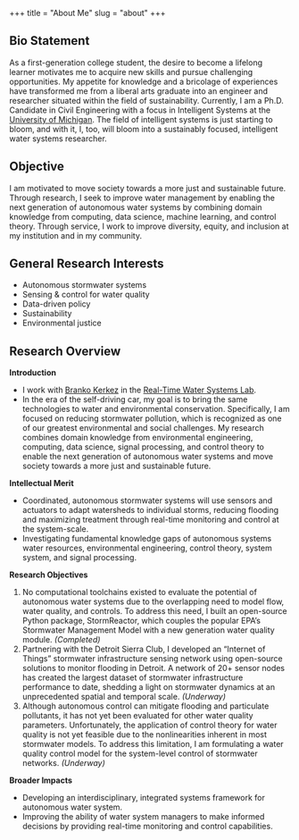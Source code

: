 +++
title = "About Me"
slug = "about"
+++

## Bio Statement
As a first-generation college student, the desire to become a lifelong learner motivates me to acquire new skills and pursue challenging opportunities. My appetite for knowledge and a bricolage of experiences have transformed me from a liberal arts graduate into an engineer and researcher situated within the field of sustainability. Currently, I am a Ph.D. Candidate in Civil Engineering with a focus in Intelligent Systems at the [University of Michigan](https://cee.engin.umich.edu/). The field of intelligent systems is just starting to bloom, and with it, I, too, will bloom into a sustainably focused, intelligent water systems researcher. 

## Objective
I am motivated to move society towards a more just and sustainable future. Through research, I seek to improve water management by enabling the next generation of autonomous water systems by combining domain knowledge from computing, data science, machine learning, and control theory. Through service, I work to improve diversity, equity, and inclusion at my institution and in my community.

## General Research Interests
* Autonomous stormwater systems
* Sensing & control for water quality
* Data-driven policy
* Sustainability
* Environmental justice

## Research Overview
**Introduction**
* I work with [Branko Kerkez](https://cee.engin.umich.edu/people/branko-kerkez/) in the [Real-Time Water Systems Lab](http://www-personal.umich.edu/~bkerkez/).
* In the era of the self-driving car, my goal is to bring the same technologies to water and environmental conservation. Specifically, I am focused on reducing stormwater pollution, which is recognized as one of our greatest environmental and social challenges. My research combines domain knowledge from environmental engineering, computing, data science, signal processing, and control theory to enable the next generation of autonomous water systems and move society towards a more just and sustainable future. 

**Intellectual Merit**
* Coordinated, autonomous stormwater systems will use sensors and actuators to adapt watersheds to individual storms, reducing flooding and maximizing treatment through real-time monitoring and control at the system-scale. 
* Investigating fundamental knowledge gaps of autonomous systems water resources, environmental engineering, control theory, system system, and signal processing.

**Research Objectives**
1. No computational toolchains existed to evaluate the potential of autonomous water systems due to the overlapping need to model flow, water quality, and controls. To address this need, I built an open-source Python package, StormReactor, which couples the popular EPA’s Stormwater Management Model with a new generation water quality module. *(Completed)*
2. Partnering with the Detroit Sierra Club, I developed an “Internet of Things” stormwater infrastructure sensing network using open-source solutions to monitor flooding in Detroit. A network of 20+ sensor nodes has created the largest dataset of stormwater infrastructure performance to date, shedding a light on stormwater dynamics at an unprecedented spatial and temporal scale. *(Underway)*
3. Although autonomous control can mitigate flooding and particulate pollutants, it has not yet been evaluated for other water quality parameters. Unfortunately, the application of control theory for water quality is not yet feasible due to the nonlinearities inherent in most stormwater models. To address this limitation, I am formulating a water quality control model for the system-level control of stormwater networks. *(Underway)*

**Broader Impacts**
* Developing an interdisciplinary, integrated systems framework for autonomous water system.
* Improving the ability of water system managers to make informed decisions by providing real-time monitoring and control capabilities.
